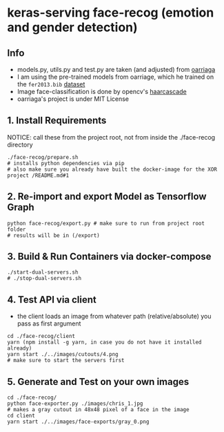 # keras-serving face-recog (emotion and gender detection)

## Info

* models.py, utils.py and test.py are taken (and adjusted) from [oarriaga](https://github.com/oarriaga/face_classification)
* I am using the pre-trained models from oarriage, which he trained on the `fer2013.bib` [dataset](https://github.com/oarriaga/face_classification/tree/master/datasets/fer2013)
* Image face-classification is done by opencv's [haarcascade](https://github.com/opencv/opencv/tree/05b15943d6a42c99e5f921b7dbaa8323f3c042c6/data/haarcascades)
* oarriaga's project is under MIT License

## 1. Install Requirements

NOTICE: call these from the project root, not from inside the ./face-recog directory

```
./face-recog/prepare.sh
# installs python dependencies via pip
# also make sure you already have built the docker-image for the XOR project /README.md#1
```

## 2. Re-import and export Model as Tensorflow Graph

```
python face-recog/export.py # make sure to run from project root folder
# results will be in (/export)
```

## 3. Build & Run Containers via docker-compose

```
./start-dual-servers.sh
# ./stop-dual-servers.sh
```

## 4. Test API via client

* the client loads an image from whatever path (relative/absolute) you pass as first argument

```
cd ./face-recog/client
yarn (npm install -g yarn, in case you do not have it installed already)
yarn start ./../images/cutouts/4.png
# make sure to start the servers first
```

## 5. Generate and Test on your own images

```
cd ./face-recog/
python face-exporter.py ./images/chris_1.jpg 
# makes a gray cutout in 48x48 pixel of a face in the image
cd client
yarn start ./../images/face-exports/gray_0.png
```